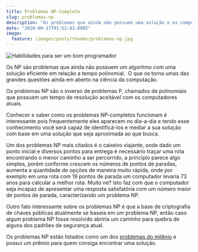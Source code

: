 ```yaml
---
title: Problemas NP-Completo
slug: problemas-np
description: "Os problemas que ainda não possuem uma solução e os computadores não conseguem resolver."
date: "2020-09-17T01:52:43.000Z"
image:
  feature: /images/posts/thumbs/problemas-np.jpg
---
```


![Habilidades para ser um bom programador](/images/posts/thumbs/problemas-np.jpg)

Os NP são problemas que ainda não possuem um algoritmo com uma solução eficiente em relação a tempo polinomial.  O que os torna umas das grandes questões ainda em aberto na ciência da computação.

Os problemas NP são o inverso de problemas P, chamados de polinomiais que possuem um tempo de resolução aceitável com os computadores atuais.

Conhecer e saber como os problemas NP-completos funcionam é interessante pois frequentemente eles aparecem no dia-a-dia e tendo esse conhecimento você será capaz de identificá-los e mediar a sua solução com base em uma solução que seja aproximada ao que busca.

Um dos problemas NP mais citados é o caixeiro viajante, onde dado um ponto inicial e diversos pontos para entrega é necessário traçar uma rota encontrando o menor caminho a ser percorrido, a principio parece algo simples, porém conforme crescem os números de pontos de paradas, aumenta a quantidade de opções de maneira muito rápida, onde por exemplo em uma rota com 19 pontos de parada um computador levaria 73 anos para calcular a melhor rota. Muito né? Isto faz com que o computador seja incapaz de apresentar uma resposta satisfatória com um número maior de pontos de parada, caracterizando um problema NP.

Outro fato interessante sobre os problemas NP é que a base de criptografia de chaves públicas atualmente se baseia em um problema NP, então caso algum problema NP fosse resolvido abriria um caminho para quebra de alguns dos padrões de segurança atual.

Os problemas NP estão listados como um dos [problemas do milênio](https://www.claymath.org/millennium-problems/) e possui um prêmio para quem consiga encontrar uma solução.